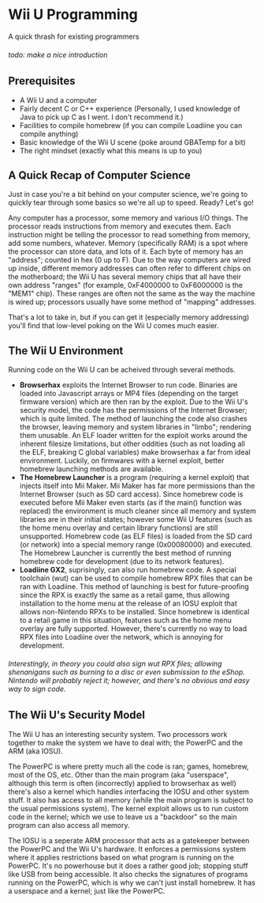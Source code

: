 # Wii U Programming
A quick thrash for existing programmers

###### todo: make a nice introduction

## Prerequisites
 - A Wii U and a computer
 - Fairly decent C or C++ experience (Personally, I used knowledge of Java to pick up C as I went. I don't recommend it.)
 - Facilities to compile homebrew (if you can compile Loadiine you can compile anything)
 - Basic knowledge of the Wii U scene (poke around GBATemp for a bit)
 - The right mindset (exactly what this means is up to you)

## A Quick Recap of Computer Science
Just in case you're a bit behind on your computer science, we're going to quickly tear through some basics so we're all up to speed. Ready? Let's go!

Any computer has a processor, some memory and various I/O things. The processor reads instructions from memory and executes them. Each instruction might be telling the processor to read something from memory, add some numbers, whatever. Memory (specifically RAM) is a spot where the processor can store data, and lots of it. Each byte of memory has an "address"; counted in hex (0 up to F). Due to the way computers are wired up inside, different memory addresses can often refer to different chips on the motherboard; the Wii U has several memory chips that all have their own address "ranges" (for example, 0xF4000000 to 0xF6000000 is the "MEM1" chip). These ranges are often not the same as the way the machine is wired up; processors usually have some method of "mapping" addresses.

That's a lot to take in, but if you can get it (especially memory addressing) you'll find that low-level poking on the Wii U comes much easier.

## The Wii U Environment
Running code on the Wii U can be acheived through several methods.
 - **Browserhax** exploits the Internet Browser to run code. Binaries are loaded into Javascript arrays or MP4 files (depending on the target firmware version) which are then ran by the exploit. Due to the Wii U's security model, the code has the permissions of the Internet Browser; which is quite limited. The method of launching the code also crashes the browser, leaving memory and system libraries in "limbo"; rendering them unusable. An ELF loader written for the exploit works around the inherent filesize limitations, but other oddities (such as not loading all the ELF, breaking C global variables) make browserhax a far from ideal environment. Luckily, on firmwares with a kernel exploit, better homebrew launching methods are available.
 - **The Homebrew Launcher** is a program (requiring a kernel exploit) that injects itself into Mii Maker. Mii Maker has far more permissions than the Internet Browser (such as SD card access). Since homebrew code is executed before Mii Maker even starts (as if the main() function was replaced) the environment is much cleaner since all memory and system libraries are in their initial states; however some Wii U features (such as the home menu overlay and certain library functions) are still unsupported. Homebrew code (as ELF files) is loaded from the SD card (or network) into a special memory range (0x00080000) and executed. The Homebrew Launcher is currently the best method of running homebrew code for development (due to its network features).
 - **Loadiine GX2**, suprisingly, can also run homebrew code. A special toolchain (wut) can be used to compile homebrew RPX files that can be ran with Loadiine. This method of launching is best for future-proofing since the RPX is exactly the same as a retail game, thus allowing installation to the home menu at the release of an IOSU exploit that allows non-Nintendo RPXs to be installed. Since homebrew is identical to a retail game in this situation, features such as the home menu overlay are fully supported. However, there's currently no way to load RPX files into Loadiine over the network, which is annoying for development.
 
###### Interestingly, in theory you could also sign wut RPX files; allowing shenanigans such as burning to a disc or even submission to the eShop. Nintendo will probably reject it; however, and there's no obvious and easy way to sign code.
 
## The Wii U's Security Model
The Wii U has an interesting security system. Two processors work together to make the system we have to deal with; the PowerPC and the ARM (aka IOSU). 
 
The PowerPC is where pretty much all the code is ran; games, homebrew, most of the OS, etc. Other than the main program (aka "userspace", although this term is often (incorrectly) applied to browserhax as well) there's also a kernel which handles interfacing the IOSU and other system stuff. It also has access to all memory (while the main program is subject to the usual permissions system). The kernel exploit allows us to run custom code in the kernel; which we use to leave us a "backdoor" so the main program can also access all memory.
 
The IOSU is a seperate ARM processor that acts as a gatekeeper between the PowerPC and the Wii U's hardware. It enforces a permissions system where it applies restrictions based on what program is running on the PowerPC. It's no powerhouse but it does a rather good job; stopping stuff like USB from being accessible. It also checks the signatures of programs running on the PowerPC, which is why we can't just install homebrew. It has a userspace and a kernel; just like the PowerPC.

